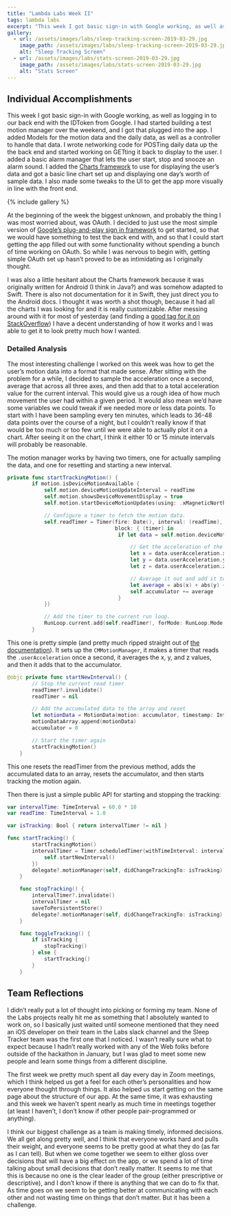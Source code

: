 ```yaml
---
title: "Lambda Labs Week II"
tags: lambda labs
excerpt: "This week I got basic sign-in with Google working, as well as logging in to our back end with the IDToken from Google. I had started building a test motion manager over the weekend, and I got that plugged into the app."
gallery:
  - url: /assets/images/labs/sleep-tracking-screen-2019-03-29.jpg
    image_path: /assets/images/labs/sleep-tracking-screen-2019-03-29.jpg
    alt: "Sleep Tracking Screen"
  - url: /assets/images/labs/stats-screen-2019-03-29.jpg
    image_path: /assets/images/labs/stats-screen-2019-03-29.jpg
    alt: "Stats Screen"
---
```

## Individual Accomplishments
This week I got basic sign-in with Google working, as well as logging in to our back end with the IDToken from Google. I had started building a test motion manager over the weekend, and I got that plugged into the app. I added Models for the motion data and the daily data, as well as a controller to handle that data. I wrote networking code for POSTing daily data up the the back end and started working on GETting it back to display to the user. I added a basic alarm manager that lets the user start, stop and snooze an alarm sound. I added the [Charts framework](https://github.com/danielgindi/Charts) to use for displaying the user’s data and got a basic line chart set up and displaying one day’s worth of sample data. I also made some tweaks to the UI to get the app more visually in line with the front end.

{% include gallery %}

At the beginning of the week the biggest unknown, and probably the thing I was most worried about, was OAuth. I decided to just use the most simple version of [Google’s plug-and-play sign in framework](https://developers.google.com/identity/sign-in/ios/) to get started, so that we would have something to test the back end with, and so that I could start getting the app filled out with some functionality without spending a bunch of time working on OAuth. So while I was nervous to begin with, getting simple OAuth set up hasn’t proved to be as intimidating as I originally thought.

I was also a little hesitant about the Charts framework because it was originally written for Android (I think in Java?) and was somehow adapted to Swift. There is also not documentation for it in Swift, they just direct you to the Android docs. I thought it was worth a shot though, because it had all the charts I was looking for and it is really customizable. After messing around with it for most of yesterday (and finding a [good tag for it on StackOverflow](https://stackoverflow.com/questions/tagged/ios-charts)) I have a decent understanding of how it works and I was able to get it to look pretty much how I wanted.

### Detailed Analysis
The most interesting challenge I worked on this week was how to get the user’s motion data into a format that made sense. After sitting with the problem for a while, I decided to sample the acceleration once a second, average that across all three axes, and then add that to a total acceleration value for the current interval. This would give us a rough idea of how much movement the user had within a given period. It would also mean we’d have some variables we could tweak if we needed more or less data points.  To start with I have been sampling every ten minutes, which leads to 36-48 data points over the course of a night, but I couldn’t really know if that would be too much or too few until we were able to actually plot it on a chart. After seeing it on the chart, I think it either 10 or 15 minute intervals will probably be reasonable.

The motion manager works by having two timers, one for actually sampling the data, and one for resetting and starting a new interval.
```swift
private func startTrackingMotion() {
        if motion.isDeviceMotionAvailable {
            self.motion.deviceMotionUpdateInterval = readTime
            self.motion.showsDeviceMovementDisplay = true
            self.motion.startDeviceMotionUpdates(using: .xMagneticNorthZVertical)

            // Configure a timer to fetch the motion data.
            self.readTimer = Timer(fire: Date(), interval: (readTime), repeats: true,
                                   block: { (timer) in
                                    if let data = self.motion.deviceMotion {

                                        // Get the acceleration of the phone minus gravity
                                        let x = data.userAcceleration.x
                                        let y = data.userAcceleration.y
                                        let z = data.userAcceleration.z

                                        // Average it out and add it to the accumulator
                                        let average = abs(x) + abs(y) + abs(z) / 3
                                        self.accumulator += average
                                    }
            })

            // Add the timer to the current run loop.
            RunLoop.current.add(self.readTimer!, forMode: RunLoop.Mode.default)
        }
```

This one is pretty simple (and pretty much ripped straight out of [the documentation](https://developer.apple.com/documentation/coremotion/getting_processed_device-motion_data)). It sets up the `CMMotionManager`, it makes a timer that reads the `.userAcceleration` once a second, it averages the x, y, and z values, and then it adds that to the accumulator.
```swift
@objc private func startNewInterval() {
        // Stop the current read timer
        readTimer?.invalidate()
        readTimer = nil

        // Add the accumulated data to the array and reset
        let motionData = MotionData(motion: accumulator, timestamp: Int(Date().timeIntervalSince1970))
        motionDataArray.append(motionData)
        accumulator = 0

        // Start the timer again
        startTrackingMotion()
    }
```

This one resets the readTimer from the previous method, adds the accumulated data to an array, resets the accumulator, and then starts tracking the motion again.

Then there is just a simple public API for starting and stopping the tracking:
```swift
var intervalTime: TimeInterval = 60.0 * 10
var readTime: TimeInterval = 1.0

var isTracking: Bool { return intervalTimer != nil }

func startTracking() {
        startTrackingMotion()
        intervalTimer = Timer.scheduledTimer(withTimeInterval: intervalTime, repeats: true, block: { _ in
            self.startNewInterval()
        })
        delegate?.motionManager(self, didChangeTrackingTo: isTracking)
    }

    func stopTracking() {
        intervalTimer?.invalidate()
        intervalTimer = nil
        saveToPersistentStore()
        delegate?.motionManager(self, didChangeTrackingTo: isTracking)
    }

    func toggleTracking() {
        if isTracking {
            stopTracking()
        } else {
            startTracking()
        }
    }
```

## Team Reflections
I didn’t really put a lot of thought into picking or forming my team. None of the Labs projects really hit me as something that I absolutely wanted to work on, so I basically just waited until someone mentioned that they need an iOS developer on their team in the Labs slack channel and the Sleep Tracker team was the first one that I noticed. I wasn’t really sure what to expect because I hadn’t really worked with any of the Web folks before outside of the hackathon in January, but I was glad to meet some new people and learn some things from a different discipline.

The first week we pretty much spent all day every day in Zoom meetings, which I think helped us get a feel for each other’s personalities and how everyone thought through things. It also helped us start getting on the same page about the structure of our app. At the same time, it was exhausting and this week we haven’t spent nearly as much time in meetings together (at least I haven’t, I don’t know if other people pair-programmed or anything).

I think our biggest challenge as a team is making timely, informed decisions. We all get along pretty well, and I think that everyone works hard and pulls their weight, and everyone seems to be pretty good at what they do (as far as I can tell). But when we come together we seem to either gloss over decisions that will have a big effect on the app, or we spend a lot of time talking about small decisions that don’t really matter. It seems to me that this is because no one is the clear leader of the group (either prescriptive or descriptive), and I don’t know if there is anything that we can do to fix that. As time goes on we seem to be getting better at communicating with each other and not wasting time on things that don’t matter. But it has been a challenge.

